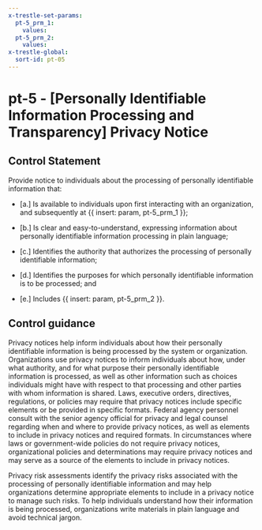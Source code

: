 ```yaml
---
x-trestle-set-params:
  pt-5_prm_1:
    values:
  pt-5_prm_2:
    values:
x-trestle-global:
  sort-id: pt-05
---
```


# pt-5 - \[Personally Identifiable Information Processing and Transparency\] Privacy Notice

## Control Statement

Provide notice to individuals about the processing of personally identifiable information that:

- \[a.\] Is available to individuals upon first interacting with an organization, and subsequently at {{ insert: param, pt-5_prm_1 }};

- \[b.\] Is clear and easy-to-understand, expressing information about personally identifiable information processing in plain language;

- \[c.\] Identifies the authority that authorizes the processing of personally identifiable information;

- \[d.\] Identifies the purposes for which personally identifiable information is to be processed; and

- \[e.\] Includes {{ insert: param, pt-5_prm_2 }}.

## Control guidance

Privacy notices help inform individuals about how their personally identifiable information is being processed by the system or organization. Organizations use privacy notices to inform individuals about how, under what authority, and for what purpose their personally identifiable information is processed, as well as other information such as choices individuals might have with respect to that processing and other parties with whom information is shared. Laws, executive orders, directives, regulations, or policies may require that privacy notices include specific elements or be provided in specific formats. Federal agency personnel consult with the senior agency official for privacy and legal counsel regarding when and where to provide privacy notices, as well as elements to include in privacy notices and required formats. In circumstances where laws or government-wide policies do not require privacy notices, organizational policies and determinations may require privacy notices and may serve as a source of the elements to include in privacy notices.

Privacy risk assessments identify the privacy risks associated with the processing of personally identifiable information and may help organizations determine appropriate elements to include in a privacy notice to manage such risks. To help individuals understand how their information is being processed, organizations write materials in plain language and avoid technical jargon.
